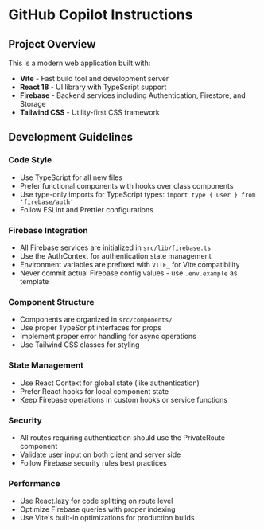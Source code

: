 # GitHub Copilot Instructions

<!-- Use this file to provide workspace-specific custom instructions to Copilot. For more details, visit https://code.visualstudio.com/docs/copilot/copilot-customization#_use-a-githubcopilotinstructionsmd-file -->

## Project Overview
This is a modern web application built with:
- **Vite** - Fast build tool and development server
- **React 18** - UI library with TypeScript support
- **Firebase** - Backend services including Authentication, Firestore, and Storage
- **Tailwind CSS** - Utility-first CSS framework

## Development Guidelines

### Code Style
- Use TypeScript for all new files
- Prefer functional components with hooks over class components
- Use type-only imports for TypeScript types: `import type { User } from 'firebase/auth'`
- Follow ESLint and Prettier configurations

### Firebase Integration
- All Firebase services are initialized in `src/lib/firebase.ts`
- Use the AuthContext for authentication state management
- Environment variables are prefixed with `VITE_` for Vite compatibility
- Never commit actual Firebase config values - use `.env.example` as template

### Component Structure
- Components are organized in `src/components/`
- Use proper TypeScript interfaces for props
- Implement proper error handling for async operations
- Use Tailwind CSS classes for styling

### State Management
- Use React Context for global state (like authentication)
- Prefer React hooks for local component state
- Keep Firebase operations in custom hooks or service functions

### Security
- All routes requiring authentication should use the PrivateRoute component
- Validate user input on both client and server side
- Follow Firebase security rules best practices

### Performance
- Use React.lazy for code splitting on route level
- Optimize Firebase queries with proper indexing
- Use Vite's built-in optimizations for production builds
